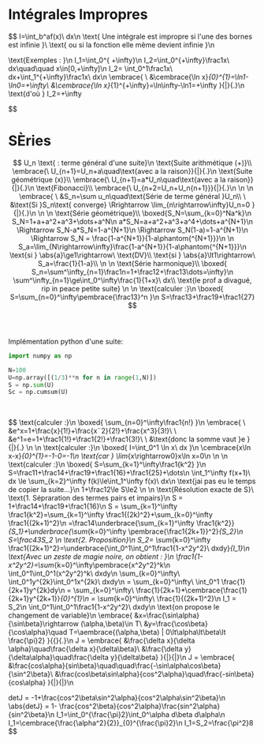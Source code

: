 # Intégrales Impropres
$$
% \global\newcommand{\n}{\\ \ \\}
% \global\newcommand{\embrace}[3]{
%     \left#2
%         \begin{split}
%             #1
%         \end{split}
%     \right#3
% }
% \global\newcommand{\aembrace}[1]{
%     \embrace{#1}{\{}{\}}
% }
% \global\newcommand{\pembrace}[1]{
%     \embrace{#1}{(}{)}
% }
% \global\newcommand{\cembrace}[1]{
%     \embrace{#1}{[}{]}
% }
% \global\newcommand{\vec}[1]{\overrightarrow{#1}}
%\global\newcommand{\abs}[1]{\displaystyle\left\lvert {#1} \right\rvert}
$$


$$
I=\int_b^af(x)\ dx\n
\text{
Une intégrale est impropre si l'une des bornes est infinie
}\\
\text{
    ou si la fonction elle même devient infinie
}\n

\text{Exemples : }\n 
I_1=\int_0^{ +\infty}\n
I_2=\int_0^{+\infty}\frac1x\ dx\quad\quad x\in[0,+\infty]\n
I_2= \int_0^1\frac1x\ dx+\int_1^{+\infty}\frac1x\ dx\n
\embrace{
    \ &\cembrace{\ln x}_{0}^{1}=\ln1-\ln0=+\infty\\
    &\cembrace{\ln x}_{1}^{+\infty}=\ln\infty-\ln1=+\infty
}{|}{.}\n
\text{d'où } I_2=+\infty

$$

# SÈries
$$
U_n \text{ : terme général d'une suite}\n
\text{Suite arithmétique (+)}\\
\embrace{\ U_{n+1}=U_n+a\quad\text{avec a la raison}}{|}{.}\n
\text{Suite géométrique (x)}\\
\embrace{\ U_{n+1}=a*U_n\quad\text{avec a la raison}}{|}{.}\n
\text{Fibonacci}\\
\embrace{\ U_{n+2=U_n+U_n{n+1}}}{|}{.}\n
\n
\n
\embrace{
    \ &S_n=\sum u_n\quad\text{Série de terme général }U_n\\
    \ &\text{Si }S_n\text{ converge} \Rrightarrow \lim_{n\rightarrow\infty}U_n=0
}{|}{.}\n
\n
\n
\text{Série géométrique}\\
\boxed{S_N=\sum_{k=0}^Na^k}\n
S_N=1+a+a^2+a^3+\dots+a^N\n
a*S_N=a+a^2+a^3+a^4+\dots+a^{N+1}\n
\Rightarrow S_N-a*S_N=1-a^{N+1}\n
\Rightarrow S_N(1-a)=1-a^{N+1}\n
\Rightarrow S_N = \frac{1-a^{N+1}}{1-a\phantom{^{N+1}}}\n
\n
S_a=\lim_{N\rightarrow\infty}\frac{1-a^{N+1}}{1-a\phantom{^{N+1}}}\n
\text{si } \abs{a}\ge1\rightarrow\ \text{DV}\\
\text{si } \abs{a}\lt1\rightarrow\ S_a=\frac{1}{1-a}\\
\n
\n
\text{Série harmonique}\\
\boxed{
S_n=\sum^\infty_{n=1}\frac1n=1+\frac12+\frac13\dots=\infty}\n
\sum^\infty_{n=1}\ge\int_0^\infty\frac{1}{1+x}\ dx\\
\text{le prof a divagué, rip in peace petite suite}
\n
\n
\text{calculer :}\n
\boxed{
    S=\sum_{n=0}^\infty\pembrace{\frac13}^n
}\n
S=\frac13+\frac19+\frac1{27}
$$
</br>
</br>

Implémentation python d'une suite:
```python
import numpy as np

N=100
U=np.array([(1/3)**n for n in range(1,N)])
S = np.sum(U)
Sc = np.cumsum(U)
```
</br>

$$
\text{calculer :}\n
\boxed{
    \sum_{n=0}^\infty\frac1{n!}
}\n
\embrace{
    \ &e^x=1+\frac{x}{1!}+\frac{x¨2}{2!}+\frac{x^3}{3!}\\
    \ &e^1=e=1+\frac1{1!}+\frac1{2!}+\frac1{3!}\\
    \ &\text{donc la somme vaut }e
}{|}{.}
\n
\n
\text{calculer :}\n
\boxed{
    I=\int_0^1 \ln x\ dx
}\n
\cembrace{x\ln x-x}_{0}^{1}=-1-0=-1\n
\text{car } \lim_{x\rightarrow0}x\ln x=0\n
\n
\n
\text{calculer :}\n
\boxed{
    S=\sum_{k=1}^\infty\frac1{k^2}
}\n
S=\frac11+\frac14+\frac19+\frac1{16}+\frac1{25}+\dots\n
\int_1^\infty f(x+1)\ dx \le \sum_{k=2}^\infty f(k)\le\int_1^\infty f(x)\ dx\n
\text{jai pas eu le temps de copier la suite...}\n
1+\frac12\le S\le2
\n
\n
\text{Résolution exacte de S}\\
\text{1. Sépraration des termes pairs et impairs}\n
S = 1+\frac14+\frac19+\frac1{16}\n
S = \sum_{k=1}^\infty \frac1{k^2}=\sum_{k=1}^\infty \frac1{(2k)^2}+\sum_{k=0}^\infty \frac1{(2k+1)^2}\n
=\frac14\underbrace{\sum_{k=1}^\infty \frac1{k^2}}_{S_1}+\underbrace{\sum_{k=0}^\infty \pembrace{\frac1{2k+1}}^2}_{S_2}\n
S=\frac43S_2
\n
\text{2. Proposition}\n
S_2= \sum_{k=0}^\infty \frac1{(2k+1)^2}=\underbrace{\int_0^1\int_0^1\frac1{1-x^2y^2}\ dxdy}_{I_1}\n
\text{Avec un zeste de magie noire, on obtient : }\n
\frac1{1-x^2y^2}=\sum_{k=0}^\infty\pembrace{x^2y^2}^k\n
\int_0^1\int_0^1(x^2y^2)^k\ dxdy\n
\sum_{k=0}^\infty\ \int_0^1y^{2k}\int_0^1x^{2k}\ dxdy\n
= \sum_{k=0}^\infty\ \int_0^1 \frac{1}{2k+1}y^{2k}dy\n
= \sum_{k=0}^\infty\ \frac{1}{2k+1}*\cembrace{\frac{1}{2k+1}y^{2k+1}}_{0}^{1}\n
= \sum_{k=0}^\infty\ \frac{1}{(2k+1)^2}\n
I_1 = S_2\n
\int_0^1\int_0^1\frac1{1-x^2y^2}\ dxdy\n
\text{on propose le changement de variable}\n
\embrace{
    &x=\frac{\sin\alpha}{\sin\beta}\rightarrow (\alpha,\beta)\in T\\
    &y=\frac{\cos\beta}{\cos\alpha}\quad T=\aembrace{(\alpha,\beta) | 0\lt\alpha\lt\beta\lt \frac{\pi}2}
}{\{}{.}\n
J = \embrace{
    &\frac{\delta x}{\delta \alpha}\quad\frac{\delta x}{\delta\beta}\\
    &\frac{\delta y}{\delta\alpha}\quad\frac{\delta y}{\delta\beta}
    }{|}{|}\n
J = \embrace{
    &\frac{cos\alpha}{sin\beta}\quad\quad\frac{-\sin\alpha\cos\beta}{\sin^2\beta}\\
    &\frac{cos\beta\sin\alpha}{cos^2\alpha}\quad\frac{-sin\beta}{cos\alpha}
}{|}{|}\n

detJ = -1+\frac{cos^2\beta\sin^2\alpha}{cos^2\alpha\sin^2\beta}\n
\abs{detJ} = 1- \frac{cos^2\beta}{cos^2\alpha}\frac{sin^2\alpha}{sin^2\beta}\n
I_1=\int_0^{\frac{\pi}2}\int_0^\alpha d\beta d\alpha\n
I_1=\cembrace{\frac{\alpha^2}{2}}_{0}^{\frac{\pi}2}\n
I_1=S_2=\frac{\pi^2}8
$$
